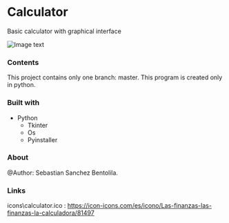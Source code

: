 # Calculator
Basic calculator with graphical interface

![Image text](https://github.com/Sebastian-Sanchez-Bentolila/Calculator/blob/master/icons/calculator.ico)

### Contents

This project contains only one branch: master. This program is created only in python.

### Built with

- Python
	- Tkinter
	- Os
	- Pyinstaller

### About

@Author: Sebastian Sanchez Bentolila. 

### Links

icons\\calculator.ico : https://icon-icons.com/es/icono/Las-finanzas-las-finanzas-la-calculadora/81497 

